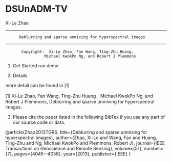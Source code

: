 # DSUnADM-TV
Xi-Le Zhao
**********************************************************************************
          Deblurring and sparse unmixing for hyperspectral images
**********************************************************************************

           Copyright:  Xi-Le Zhao, Fan Wang, Ting-Zhu Huang，
                     Michael KwokPo Ng, and Robert J Plemmons


 1) Get Started
    run demo

 2) Details

 more detail can be found in [1]

  [1] Xi-Le Zhao, Fan Wang, Ting-Zhu Huang，Michael KwokPo Ng, and Robert J Plemmons,
      Deblurring and sparse unmixing for hyperspectral images.

 3) Please cite the paper listed in the following BibTex if you use any part of our source code or data.

@article{Zhao2013TGRS,
  title={Deblurring and sparse unmixing for hyperspectral images},
  author={Zhao, Xi-Le and Wang, Fan and Huang, Ting-Zhu and Ng, Michael KwokPo and Plemmons, Robert J},
  journal={IEEE Transactions on Geoscience and Remote Sensing},
  volume={51},
  number={7},
  pages={4045--4058},
  year={2013},
  publisher={IEEE}
}

